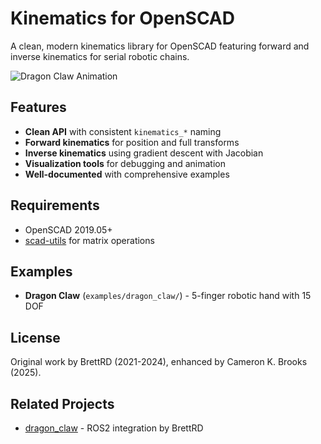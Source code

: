# Kinematics for OpenSCAD

A clean, modern kinematics library for OpenSCAD featuring forward and inverse kinematics for serial robotic chains.

![Dragon Claw Animation](animation/animation.gif)

## Features

- **Clean API** with consistent `kinematics_*` naming
- **Forward kinematics** for position and full transforms
- **Inverse kinematics** using gradient descent with Jacobian
- **Visualization tools** for debugging and animation
- **Well-documented** with comprehensive examples

## Requirements

- OpenSCAD 2019.05+
- [scad-utils](https://github.com/openscad/scad-utils) for matrix operations

## Examples

- **Dragon Claw** (`examples/dragon_claw/`) - 5-finger robotic hand with 15 DOF

## License

Original work by BrettRD (2021-2024), enhanced by Cameron K. Brooks (2025).

## Related Projects

- [dragon_claw](https://github.com/BrettRD/dragon_claw) - ROS2 integration by BrettRD
